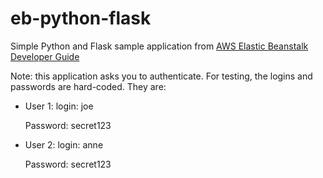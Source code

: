 eb-python-flask
===============
Simple Python and Flask sample application from [AWS Elastic Beanstalk Developer Guide](http://docs.aws.amazon.com/elasticbeanstalk/latest/dg/create_deploy_Python_flask.html)

Note: this application asks you to authenticate. For testing, the logins and
passwords are hard-coded.  They are:

 - User 1: login: joe
 
   Password: secret123
   
 - User 2: login: anne
 
   Password: secret123
